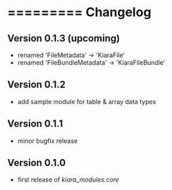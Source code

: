 =========
Changelog
=========

## Version 0.1.3 (upcoming)

- renamed 'FileMetadata' -> 'KiaraFile'
- renamed 'FileBundleMetadata' -> 'KiaraFileBundle'

## Version 0.1.2

- add sample module for table & array data types

## Version 0.1.1

- minor bugfix release

## Version 0.1.0

- first release of *kiara_modules.core*
